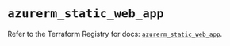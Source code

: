 # `azurerm_static_web_app`

Refer to the Terraform Registry for docs: [`azurerm_static_web_app`](https://registry.terraform.io/providers/hashicorp/azurerm/4.14.0/docs/resources/static_web_app).
